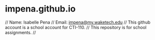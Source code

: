 # impena.github.io
// Name: Isabelle Pena  //  Email: impena@my.waketech.edu  //  This github account is a school account for CTI-110.  //  This repository is for school assignments.  //
